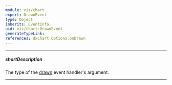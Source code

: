 ```yaml
---
module: viz/chart
export: DrawnEvent
type: Object
inherits: EventInfo
uid: viz/chart:DrawnEvent
generateTypeLink: 
references: dxChart.Options.onDrawn
---
```

---
##### shortDescription
The type of the [drawn]({basewidgetpath}/Events/#drawn) event handler's argument.

---
<!-- Description goes here -->